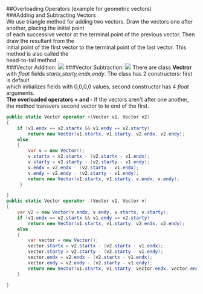 ##Overloading Operators (example for geometric vectors)</br>
###Adding and Subtracting Vectors</br>
We use triangle method for adding two vectors. Draw the vectors one after another, placing the initial point </br>
of each successive vector at the terminal point of the previous vector. Then draw the resultant from the </br>
initial point of the first vector to the terminal point of the last vector. This method is also called the</br>
head-to-tail method .</br>
###Vector Addition:
![](https://github.com/marysahakyan/UsefulExamples/blob/master/Vectors_OverloadingOperators%2B-/addition.gif)
###Vector Subtraction:
![](https://github.com/marysahakyan/UsefulExamples/blob/master/Vectors_OverloadingOperators%2B-/subtraction.gif)
There are class **Vectror** with _float_ fields _startx,starty,endx,endy_. The class has 2 constructors: first is default</br>
which initializes fields with 0,0,0,0 values, second constructor has 4 _float_ arguments.  </br>
**The overloaded operators + and -**
If the vectors aren't after one another, the method transvers second vector to te end of the first.
```cs
public static Vector operator +(Vector v1, Vector v2)
{
    if (v1.endx == v2.startx && v1.endy == v2.starty)
        return new Vector(v1.startx, v1.starty, v2.endx, v2.endy);
    else
    {
        var v = new Vector();
        v.startx = v2.startx - (v2.startx - v1.endx);
        v.starty = v2.starty - (v2.starty - v1.endy);
        v.endx = v2.endx - (v2.startx - v1.endx);
        v.endy = v2.endy - (v2.starty - v1.endy);
        return new Vector(v1.startx, v1.starty, v.endx, v.endy);
     }

}
public static Vector operator -(Vector v1, Vector v)
{
    var v2 = new Vector(v.endx, v.endy, v.startx, v.starty);
    if (v1.endx == v2.startx && v1.endy == v2.starty)
        return new Vector(v1.startx, v1.starty, v2.endx, v2.endy);
    else
    {
        var vector = new Vector();
        vector.startx = v2.startx - (v2.startx - v1.endx);
        vector.starty = v2.starty - (v2.starty - v1.endy);
        vector.endx = v2.endx - (v2.startx - v1.endx);
        vector.endy = v2.endy - (v2.starty - v1.endy);
        return new Vector(v1.startx, v1.starty, vector.endx, vector.endy);
    }

}    
```
